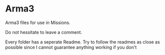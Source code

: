 # Arma3
Arma3 files for use in Missions.

Do not hessitate to leave a comment. 

Every folder has a seperate Readme. 
Try to follow the readmes as close as possible since I cannot guarantee anything working if you don't
